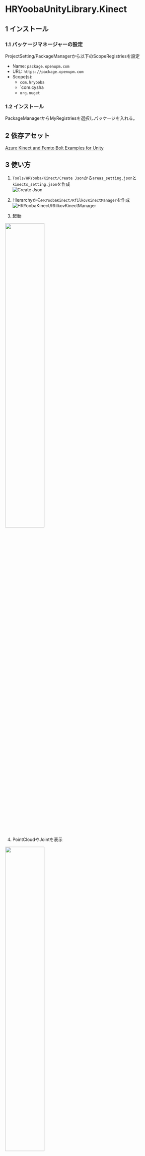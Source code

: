 # HRYoobaUnityLibrary.Kinect
## 1 インストール
### 1.1 パッケージマネージャーの設定
ProjectSetting/PackageManagerから以下のScopeRegistriesを設定
- Name: `package.openupm.com`
- URL: `https://package.openupm.com`
- Scope(s): 
  - `com.hryooba`
  - `com.cysha
  - `org.nuget`

### 1.2 インストール
PackageManagerからMyRegistriesを選択しパッケージを入れる。

## 2 依存アセット
[Azure Kinect and Femto Bolt Examples for Unity](https://assetstore.unity.com/packages/tools/integration/azure-kinect-and-femto-bolt-examples-for-unity-149700?locale=ja-JP&srsltid=AfmBOoo_8lEgd75kuMkj7VQeyq96d2QtNxRAUVnECJ-fz2-SpbLB_-I6)

## 3 使い方
1. `Tools/HRYooba/Kinect/Create Json`から`areas_setting.json`と`kinects_setting.json`を作成  
![Create Json](https://github.com/user-attachments/assets/d1945546-2c94-4213-ad16-9489e71a4427)

2. Hierarchyから`HRYoobaKinect/RfilkovKinectManager`を作成  
![HRYoobaKinect/RfilkovKinectManager](https://github.com/user-attachments/assets/06e75c66-02b8-47ec-a381-bb2e88d7dbd2)

3. 起動  

<img src=https://github.com/user-attachments/assets/7bd35ae1-d9db-4cd4-bbb1-8fce6d7f97e6 width=50%>

4. PointCloudやJointを表示

<img src=https://github.com/user-attachments/assets/db031caf-aa74-42f8-a5d3-961b01c57267 width=50%>

## 4 設定ファイル
ビルドした場合はビルドしたファイルのexeと同じ階層にjsonファイルを配置してください。  
Editorの場合はプロジェクトの直下にjsonファイルを配置してください。

### 4.1 areas_setting.json
|パラメーター|型|デフォルト|詳細|
|:-|:-|:-|:-|
|settings|Setting[]||立ち位置エリアの設定|

Setting
|パラメーター|型|デフォルト|詳細|
|:-|:-|:-|:-|
|id|int|1|ID|
|position|Vector3|Vector3.zero|位置|
|radius|float|1.0|半径|

### 4.2 kinects_setting.json
|パラメーター|型|デフォルト|詳細|
|:-|:-|:-|:-|
|settings|Setting[]||Kinectの設定|

Setting
|パラメーター|型|デフォルト|詳細|
|:-|:-|:-|:-|
|id|string|1|デバイスID|
|position|Vector3|Vector3.zero|位置|
|euler_angles|Vector3|Vector3.zero|角度|
|min_depth_distance|float|0.5|depth最小距離 (0 ~ 10)|
|max_depth_distance|float|10.0|depth最大距離 (0 ~ 10)|
|body_tracking_sensor_orientation|BodyTrackingSensorOrientationType|"Default"|ボディトラッキング時のセンサー角度。Default = 横置き, Clockwise90 = 縦置き(時計回転), CounterClockwise90 = 縦置き(反時計回転), Flip180 = 横置き逆さ|